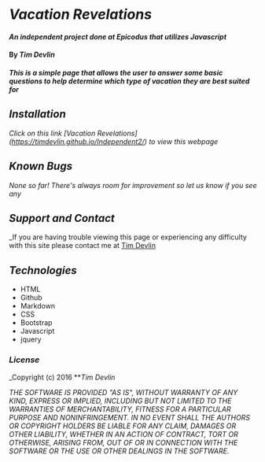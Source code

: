 # _Vacation Revelations_

#### _An independent project done at Epicodus that utilizes Javascript_

#### By _Tim Devlin_

#### _This is a simple page that allows the user to answer some basic questions to help determine which type of vacation they are best suited for_

## _Installation_

_Click on this link [Vacation Revelations] (https://timdevlin.github.io/Independent2/) to view this webpage_

## _Known Bugs_

_None so far! There's always room for improvement so let us know if you see any_

## _Support and Contact_

_If you are having trouble viewing this page or experiencing any difficulty with this site please contact me at [Tim Devlin](mailto:timdevlin@gmail.com)

## _Technologies_

* HTML
* Github
* Markdown
* CSS
* Bootstrap
* Javascript
* jquery

### _License_

_Copyright (c) 2016 **_Tim Devlin_

_THE SOFTWARE IS PROVIDED "AS IS", WITHOUT WARRANTY OF ANY KIND, EXPRESS OR IMPLIED, INCLUDING BUT NOT LIMITED TO THE WARRANTIES OF MERCHANTABILITY, FITNESS FOR A PARTICULAR PURPOSE AND NONINFRINGEMENT. IN NO EVENT SHALL THE AUTHORS OR COPYRIGHT HOLDERS BE LIABLE FOR ANY CLAIM, DAMAGES OR OTHER LIABILITY, WHETHER IN AN ACTION OF CONTRACT, TORT OR OTHERWISE, ARISING FROM, OUT OF OR IN CONNECTION WITH THE SOFTWARE OR THE USE OR OTHER DEALINGS IN THE SOFTWARE._
